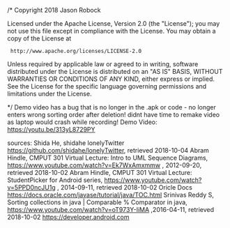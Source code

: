 /*
Copyright 2018 Jason Robock

   Licensed under the Apache License, Version 2.0 (the "License");
   you may not use this file except in compliance with the License.
   You may obtain a copy of the License at

     http://www.apache.org/licenses/LICENSE-2.0

   Unless required by applicable law or agreed to in writing, software
   distributed under the License is distributed on an "AS IS" BASIS,
   WITHOUT WARRANTIES OR CONDITIONS OF ANY KIND, either express or implied.
   See the License for the specific language governing permissions and
   limitations under the License.

 */
 Demo video has a bug that is no longer in the .apk or code - no longer enters wrong sorting order after deletion!
 didnt have time to remake video as laptop would crash while recording!
 Demo Video: https://youtu.be/313yL8729PY
 
 sources:
 Shida He, shidahe lonelyTwitter https://github.com/shidahe/lonelyTwitter, retrieved 2018-10-04
 Abram Hindle, CMPUT 301 Virtual Lecture: Intro to UML Sequence Diagrams, https://www.youtube.com/watch?v=Ek7WxAmxmmw , 2012-09-20, retrieved 2018-10-02
 Abram Hindle, CMPUT 301 Virtual Lecture: StudentPicker for Android series, https://www.youtube.com/watch?v=5PPD0ncJU1g , 2014-09-11, retrieved 2018-10-02
 Oricle Docs https://docs.oracle.com/javase/tutorial/java/TOC.html
 Srinivas Reddy S, Sorting collections in java | Comparable % Comparator in java, https://www.youtube.com/watch?v=oT973Y-IiMA ,2016-04-11, retrieved 2018-10-02
 https://developer.android.com 